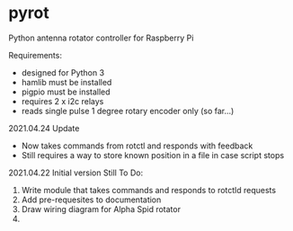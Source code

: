 # pyrot
Python antenna rotator controller for Raspberry Pi

Requirements:
- designed for Python 3
- hamlib must be installed
- pigpio must be installed
- requires 2 x i2c relays
- reads single pulse 1 degree rotary encoder only (so far...)

2021.04.24 Update
- Now takes commands from rotctl and responds with feedback
- Still requires a way to store known position in a file in case script stops

2021.04.22 Initial version
Still To Do:
1. Write module that takes commands and responds to rotctld requests
2. Add pre-requesites to documentation
3. Draw wiring diagram for Alpha Spid rotator
4. 
